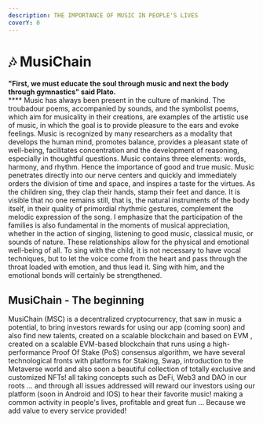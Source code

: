```yaml
---
description: THE IMPORTANCE OF MUSIC IN PEOPLE'S LIVES
coverY: 0
---
```


# 🎶 MusiChain

**"First, we must educate the soul through music and next the body through gymnastics" said Plato.**\
**** Music has always been present in the culture of mankind. The troubadour poems, accompanied by sounds, and the symbolist poems, which aim for musicality in their creations, are examples of the artistic use of music, in which the goal is to provide pleasure to the ears and evoke feelings. Music is recognized by many researchers as a modality that develops the human mind, promotes balance, provides a pleasant state of well-being, facilitates concentration and the development of reasoning, especially in thoughtful questions. Music contains three elements: words, harmony, and rhythm. Hence the importance of good and true music. Music penetrates directly into our nerve centers and quickly and immediately orders the division of time and space, and inspires a taste for the virtues. As the children sing, they clap their hands, stamp their feet and dance. It is visible that no one remains still, that is, the natural instruments of the body itself, in their quality of primordial rhythmic gestures, complement the melodic expression of the song. I emphasize that the participation of the families is also fundamental in the moments of musical appreciation, whether in the action of singing, listening to good music, classical music, or sounds of nature. These relationships allow for the physical and emotional well-being of all. To sing with the child, it is not necessary to have vocal techniques, but to let the voice come from the heart and pass through the throat loaded with emotion, and thus lead it. Sing with him, and the emotional bonds will certainly be strengthened.

## MusiChain - The beginning

MusiChain (MSC) is a decentralized cryptocurrency, that saw in music a potential, to bring investors rewards for using our app (coming soon) and also find new talents, created on a scalable blockchain and based on EVM , created on a scalable EVM-based blockchain that runs using a high-performance Proof Of Stake (PoS) consensus algorithm, we have several technological fronts with platforms for Staking, Swap, introduction to the Metaverse world and also soon a beautiful collection of totally exclusive and customized NFTs! all taking concepts such as DeFi, Web3 and DAO in our roots ... and through all issues addressed will reward our investors using our platform (soon in Android and IOS) to hear their favorite music! making a common activity in people's lives, profitable and great fun ... Because we add value to every service provided!
